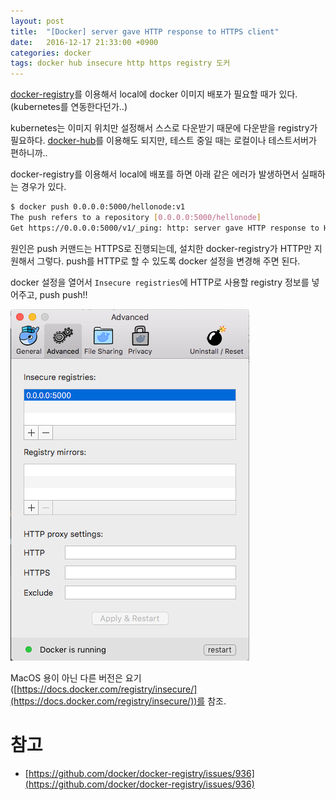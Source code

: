 ```yaml
---
layout: post
title:  "[Docker] server gave HTTP response to HTTPS client"
date:   2016-12-17 21:33:00 +0900
categories: docker
tags: docker hub insecure http https registry 도커
---
```


[docker-registry](https://hub.docker.com/_/registry/)를 이용해서 local에 docker 이미지 배포가 필요할 때가 있다. (kubernetes를 연동한다던가..)

kubernetes는 이미지 위치만 설정해서 스스로 다운받기 때문에 다운받을 registry가 필요하다. [docker-hub](https://hub.docker.com/)를 이용해도 되지만, 테스트 중일 때는 로컬이나 테스트서버가 편하니까..

docker-registry를 이용해서 local에 배포를 하면 아래 같은 에러가 발생하면서 실패하는 경우가 있다.

```bash
$ docker push 0.0.0.0:5000/hellonode:v1
The push refers to a repository [0.0.0.0:5000/hellonode]
Get https://0.0.0.0:5000/v1/_ping: http: server gave HTTP response to HTTPS client
```

원인은 push 커맨드는 HTTPS로 진행되는데, 설치한 docker-registry가 HTTP만 지원해서 그렇다. push를 HTTP로 할 수 있도록 docker 설정을 변경해 주면 된다.

docker 설정을 열어서 `Insecure registries`에 HTTP로 사용할 registry 정보를 넣어주고, push push!!

![docker insecure registry config](/assets/img/2016-12-17-docker-http-response-to-https-client.png)

MacOS 용이 아닌 다른 버전은 요기([https://docs.docker.com/registry/insecure/](https://docs.docker.com/registry/insecure/))를 참조.

# 참고
- [https://github.com/docker/docker-registry/issues/936](https://github.com/docker/docker-registry/issues/936)

